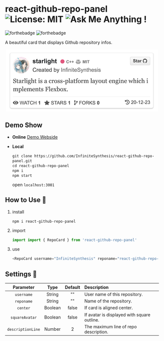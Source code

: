 # react-github-repo-panel ![License: MIT](https://img.shields.io/badge/License-MIT-blue.svg) ![Ask Me Anything !](https://img.shields.io/badge/Ask%20me-anything-pink.svg)

![forthebadge](https://forthebadge.com/images/badges/made-with-javascript.svg)
![forthebadge](https://forthebadge.com/images/badges/powered-by-coffee.svg)

A beautiful card that displays Github repository infos.


<p align="center"><img src="docs/demo.png" alt="demo"></p>

## Demo Show

- **Online** [Demo Webside](https://infinitesynthesis.github.io/react-github-repo-panel/)

- **Local**

    ```shell
    git clone https://github.com/InfiniteSynthesis/react-github-repo-panel.git
    cd react-github-repo-panel
    npm i
    npm start
    ```
    open `localhost:3001`



## How to Use 🍕

1. install
    ```shell
    npm i react-github-repo-panel
    ```

1. import
    ```javascript
    import import { RepoCard } from 'react-github-repo-panel'
    ```

2. use
    ```javascript
    <RepoCard username="InfiniteSynthesis" reponame="react-github-repo-panel" />
    ```

## Settings 🔨

| Parameter   | Type           | Default  | Description|
| :----------: |:---:| :---:| :------------- |
| `username` | String | "" | User name of this repository. |
| `reponame` | String | "" | Name of the repository. |
| `center` | Boolean | false | If card is aligned center. |
| `squareAvatar` | Boolean | false | If avatar is displayed with square outline. |
| `descriptionLine` | Number | 2 | The maximum line of repo description. |
